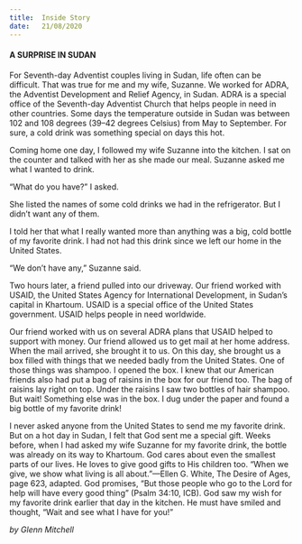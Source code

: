 ```yaml
---
title:  Inside Story
date:   21/08/2020
---
```


#### A SURPRISE IN SUDAN

For Seventh-day Adventist couples living in Sudan, life often can be difficult. That was true for me and my wife, Suzanne. We worked for ADRA, the Adventist Development and Relief Agency, in Sudan. ADRA is a special office of the Seventh-day Adventist Church that helps people in need in other countries. Some days the temperature outside in Sudan was between 102 and 108 degrees (39–42 degrees Celsius) from May to September. For sure, a cold drink was something special on days this hot.

Coming home one day, I followed my wife Suzanne into the kitchen. I sat on the counter and talked with her as she made our meal. Suzanne asked me what I wanted to drink.

“What do you have?” I asked.

She listed the names of some cold drinks we had in the refrigerator. But I didn’t want any of them.

I told her that what I really wanted more than anything was a big, cold bottle of my favorite drink. I had not had this drink since we left our home in the United States.

“We don’t have any,” Suzanne said.

Two hours later, a friend pulled into our driveway. Our friend worked with USAID, the United States Agency for International Development, in Sudan’s capital in Khartoum. USAID is a special office of the United States government. USAID helps people in need worldwide.

Our friend worked with us on several ADRA plans that USAID helped to support with money. Our friend allowed us to get mail at her home address. When the mail arrived, she brought it to us. On this day, she brought us a box filled with things that we needed badly from the United States. One of those things was shampoo. I opened the box. I knew that our American friends also had put a bag of raisins in the box for our friend too. The bag of raisins lay right on top. Under the raisins I saw two bottles of hair shampoo. But wait! Something else was in the box. I dug under the paper and found a big bottle of my favorite drink!

I never asked anyone from the United States to send me my favorite drink. But on a hot day in Sudan, I felt that God sent me a special gift. Weeks before, when I had asked my wife Suzanne for my favorite drink, the bottle was already on its way to Khartoum. God cares about even the smallest parts of our lives. He loves to give good gifts to His children too. “When we give, we show what living is all about.”—Ellen G. White, The Desire of Ages, page 623, adapted. God promises, “But those people who go to the Lord for help will have every good thing” (Psalm 34:10, ICB). God saw my wish for my favorite drink earlier that day in the kitchen. He must have smiled and thought, “Wait and see what I have for you!”

_by Glenn Mitchell_
